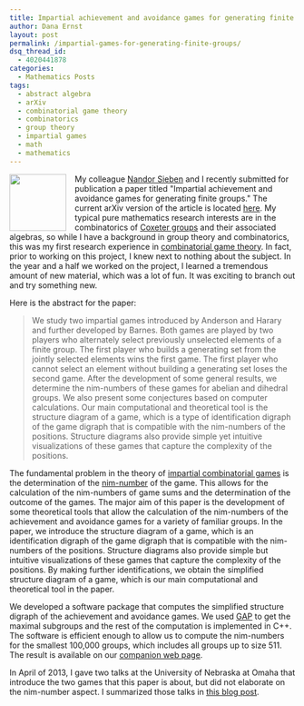 ```yaml
---
title: Impartial achievement and avoidance games for generating finite groups
author: Dana Ernst
layout: post
permalink: /impartial-games-for-generating-finite-groups/
dsq_thread_id:
  - 4020441878
categories:
  - Mathematics Posts
tags:
  - abstract algebra
  - arXiv
  - combinatorial game theory
  - combinatorics
  - group theory
  - impartial games
  - math
  - mathematics
---
```


<img src="{{ site.baseurl }}/images/2012/02/GGraphD4k+2-150x150.png" align="left" width="100" img style="margin-right: 15px"/>My colleague [Nandor Sieben](http://jan.ucc.nau.edu/~ns46/) and I recently submitted for publication a paper titled "Impartial achievement and avoidance games for generating finite groups."  The current arXiv version of the article is located [here](http://arxiv.org/abs/1407.0784).  My typical pure mathematics research interests are in the combinatorics of [Coxeter groups](http://en.wikipedia.org/wiki/Coxeter_group) and their associated algebras, so while I have a background in group theory and combinatorics, this was my first research experience in [combinatorial game theory](http://en.wikipedia.org/wiki/Combinatorial_game_theory). In fact, prior to working on this project, I knew next to nothing about the subject. In the year and a half we worked on the project, I learned a tremendous amount of new material, which was a lot of fun. It was exciting to branch out and try something new.

Here is the abstract for the paper:

> We study two impartial games introduced by Anderson and Harary and further developed by Barnes. Both games are played by two players who alternately select previously unselected elements of a finite group. The first player who builds a generating set from the jointly selected elements wins the first game. The first player who cannot select an element without building a generating set loses the second game. After the development of some general results, we determine the nim-numbers of these games for abelian and dihedral groups. We also present some conjectures based on computer calculations. Our main computational and theoretical tool is the structure diagram of a game, which is a type of identification digraph of the game digraph that is compatible with the nim-numbers of the positions. Structure diagrams also provide simple yet intuitive visualizations of these games that capture the complexity of the positions.

The fundamental problem in the theory of [impartial combinatorial games](http://en.wikipedia.org/wiki/Impartial_game) is the determination of the [nim-number](http://mathworld.wolfram.com/Nim-Value.html) of the game. This allows for the calculation of the nim-numbers of game sums and the determination of the outcome of the games. The major aim of this paper is the development of some theoretical tools that allow the calculation of the nim-numbers of the achievement and avoidance games for a variety of familiar groups.  In the paper, we introduce the structure diagram of a game, which is an identification digraph of the game digraph that is compatible with the nim-numbers of the positions. Structure diagrams also provide simple but intuitive visualizations of these games that capture the complexity of the positions. By making further identifications, we obtain the simplified structure diagram of a game, which is our main computational and theoretical tool in the paper.

We developed a software package that computes the simplified structure digraph of the achievement and avoidance games. We used [GAP](http://www.gap-system.org) to get the maximal subgroups and the rest of the computation is implemented in C++. The software is efficient enough to allow us to compute the nim-numbers for the smallest 100,000 groups, which includes all groups up to size 511. The result is available on our [companion web page](http://jan.ucc.nau.edu/ns46/GroupGenGame/).

In April of 2013, I gave two talks at the University of Nebraska at Omaha that introduce the two games that this paper is about, but did not elaborate on the nim-number aspect.  I summarized those talks in [this blog post](http://danaernst.com/talk-impartial-games-for-generating-groups/).
